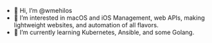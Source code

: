 - 👋 Hi, I’m @wmehilos
- 👀 I’m interested in macOS and iOS Management, web APIs, making lightweight websites, and automation of all flavors.
- 🌱 I’m currently learning Kubernetes, Ansible, and some Golang. 

<!---
wmehilos/wmehilos is a ✨ special ✨ repository because its `README.md` (this file) appears on your GitHub profile.
You can click the Preview link to take a look at your changes.
--->
